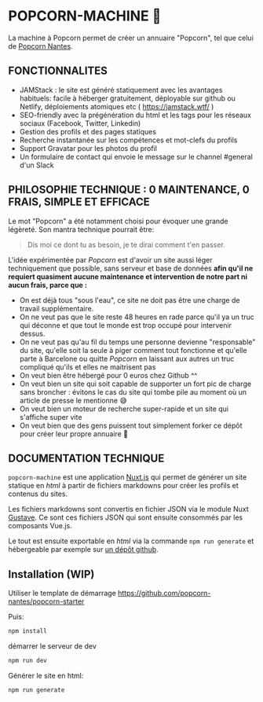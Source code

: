# POPCORN-MACHINE 🍿

La machine à Popcorn permet de créer un annuaire "Popcorn", tel que celui de [Popcorn Nantes](https://popcorn-nantes.github.io/).

## FONCTIONNALITES

- JAMStack : le site est généré statiquement avec les avantages habituels: facile à héberger gratuitement, déployable sur github ou Netlify, déploiements atomiques etc ( https://jamstack.wtf/ )
- SEO-friendly avec la prégénération du html et les tags pour les réseaux sociaux (Facebook, Twitter, Linkedin)
- Gestion des profils et des pages statiques
- Recherche instantanée sur les compétences et mot-clefs du profils
- Support Gravatar pour les photos du profil
- Un formulaire de contact qui envoie le message sur le channel #general d'un Slack

## PHILOSOPHIE TECHNIQUE :  0 MAINTENANCE, 0 FRAIS, SIMPLE ET EFFICACE

Le mot "Popcorn" a été notamment choisi pour évoquer une grande légèreté. Son mantra technique pourrait être:

> Dis moi ce dont tu as besoin, je te dirai comment t'en passer.

L'idée expérimentée par _Popcorn_ est d'avoir un site aussi léger techniquement que possible, sans serveur et base de données **afin qu'il ne requiert quasiment aucune maintenance et intervention de notre part ni aucun frais, parce que :**

- On est déjà tous "sous l'eau", ce site ne doit pas être une charge de travail supplémentaire.
- On ne veut pas que le site reste 48 heures en rade parce qu'il ya un truc qui déconne et que tout le monde est trop occupé pour intervenir dessus.
- On ne veut pas qu'au fil du temps une personne devienne "responsable" du site, qu'elle soit la seule à piger comment tout fonctionne et qu'elle parte à Barcelone ou quitte _Popcorn_ en laissant aux autres un truc compliqué qu'ils et elles ne maitrisent pas
- On veut bien être hébergé pour 0 euros chez Github ^^
- On veut bien un site qui soit capable de supporter un fort pic de charge sans broncher : évitons le cas du site qui tombe pile au moment où un article de presse le mentionne 😅
- On veut bien un moteur de recherche super-rapide et un site qui s'affiche super vite
- On veut bien que des gens puissent tout simplement forker ce dépôt pour créer leur propre annuaire 💚

## DOCUMENTATION TECHNIQUE

`popcorn-machine` est une application [Nuxt.js](https://github.com/nuxt/nuxt.js) qui permet de générer un site statique en _html_ à partir de fichiers markdowns pour créer les profils et contenus du sites.

Les fichiers markdowns sont convertis en fichier JSON via le module Nuxt [Gustave](https://github.com/yann-yinn/nuxt-gustave). Ce sont ces fichiers JSON qui sont ensuite consommés par les composants Vue.js.

Le tout est ensuite exportable en _html_ via la commande `npm run generate` et hébergeable par exemple sur [un dépôt github](https://github.com/popcorn-nantes/popcorn-nantes.github.io).

## Installation (WIP)

Utiliser le template de démarrage https://github.com/popcorn-nantes/popcorn-starter 

Puis:

```sh
npm install
```

démarrer le serveur de dev

```sh
npm run dev
```

Générer le site en html:

```sh
npm run generate
```
